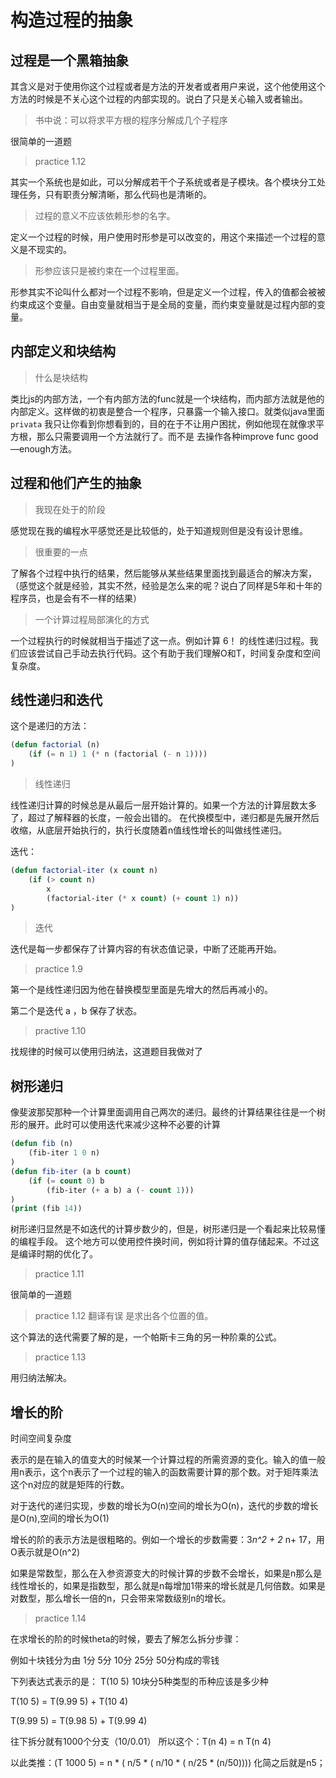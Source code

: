 # 构造过程的抽象

## 过程是一个黑箱抽象

其含义是对于使用你这个过程或者是方法的开发者或者用户来说，这个他使用这个方法的时候是不关心这个过程的内部实现的。说白了只是关心输入或者输出。
>书中说：可以将求平方根的程序分解成几个子程序

很简单的一道题

>practice 1.12



其实一个系统也是如此，可以分解成若干个子系统或者是子模块。各个模块分工处理任务，只有职责分解清晰，那么代码也是清晰的。

>过程的意义不应该依赖形参的名字。

定义一个过程的时候，用户使用时形参是可以改变的，用这个来描述一个过程的意义是不现实的。

>形参应该只是被约束在一个过程里面。

形参其实不论叫什么都对一个过程不影响，但是定义一个过程，传入的值都会被被约束成这个变量。自由变量就相当于是全局的变量，而约束变量就是过程内部的变量。

## 内部定义和块结构

>什么是块结构

类比js的内部方法，一个有内部方法的func就是一个块结构，而内部方法就是他的内部定义。这样做的初衷是整合一个程序，只暴露一个输入接口。就类似java里面`privata` 我只让你看到你想看到的，目的在于不让用户困扰，例如他现在就像求平方根，那么只需要调用一个方法就行了。而不是
去操作各种improve func  good—enough方法。

## 过程和他们产生的抽象

>我现在处于的阶段

感觉现在我的编程水平感觉还是比较低的，处于知道规则但是没有设计思维。

>很重要的一点

了解各个过程中执行的结果，然后能够从某些结果里面找到最适合的解决方案，（感觉这个就是经验，其实不然，经验是怎么来的呢？说白了同样是5年和十年的程序员，也是会有不一样的结果）

>一个计算过程局部演化的方式

一个过程执行的时候就相当于描述了这一点。例如计算 6！ 的线性递归过程。我们应该尝试自己手动去执行代码。这个有助于我们理解O和T，时间复杂度和空间复杂度。

## 线性递归和迭代

这个是递归的方法：

```lisp
(defun factorial (n) 
    (if (= n 1) 1 (* n (factorial (- n 1))))
)
```

>线性递归

线性递归计算的时候总是从最后一层开始计算的。如果一个方法的计算层数太多了，超过了解释器的长度，一般会出错的。
在代换模型中，递归都是先展开然后收缩，从底层开始执行的，执行长度随着n值线性增长的叫做线性递归。

迭代：

```lisp
(defun factorial-iter (x count n)
    (if (> count n)
        x
        (factorial-iter (* x count) (+ count 1) n))
)
```

>迭代

迭代是每一步都保存了计算内容的有状态值记录，中断了还能再开始。

>practice 1.9

第一个是线性递归因为他在替换模型里面是先增大的然后再减小的。

第二个是迭代 a ，b 保存了状态。

>practive 1.10

找规律的时候可以使用归纳法，这道题目我做对了

## 树形递归

像斐波那契那种一个计算里面调用自己两次的递归。最终的计算结果往往是一个树形的展开。此时可以使用迭代来减少这种不必要的计算

```lisp
(defun fib (n)
    (fib-iter 1 0 n)
)
(defun fib-iter (a b count)
    (if (= count 0) b
        (fib-iter (+ a b) a (- count 1)))
)
(print (fib 14))
```

树形递归显然是不如迭代的计算步数少的，但是，树形递归是一个看起来比较易懂的编程手段。
这个地方可以使用控件换时间，例如将计算的值存储起来。不过这是编译时期的优化了。

>practice 1.11

很简单的一道题

>practice 1.12 翻译有误 是求出各个位置的值。

这个算法的迭代需要了解的是，一个帕斯卡三角的另一种阶乘的公式。

>practice 1.13

用归纳法解决。

## 增长的阶

时间空间复杂度

表示的是在输入的值变大的时候某一个计算过程的所需资源的变化。输入的值一般用n表示，这个n表示了一个过程的输入的函数需要计算的那个数。对于矩阵乘法这个n对应的就是矩阵的行数。

对于迭代的递归实现，步数的增长为O(n)空间的增长为O(n)，迭代的步数的增长是O(n),空间的增长为O(1)

增长的阶的表示方法是很粗略的。例如一个增长的步数需要：3*n^2 + 2* n+ 17，用O表示就是O(n^2)

如果是常数型，那么在入参资源变大的时候计算的步数不会增长，如果是n那么是线性增长的，如果是指数型，那么就是n每增加1带来的增长就是几何倍数。如果是对数型，那么增长一倍的n，只会带来常数级别n的增长。

>practice 1.14

在求增长的阶的时候theta的时候，要去了解怎么拆分步骤：

例如十块钱分为由 1分 5分 10分 25分  50分构成的零钱

下列表达式表示的是： T(10 5) 10块分5种类型的币种应该是多少种

T(10 5) = T(9.99 5) +  T(10 4)

T(9.99 5) = T(9.98 5) + T(9.99 4)

往下拆分就有1000个分支（10/0.01）
所以这个：T(n 4) = n T(n 4)

以此类推：(T 1000 5) = n *  ( n/5 * ( n/10 * ( n/25 * (n/50))))
化简之后就是n5；


